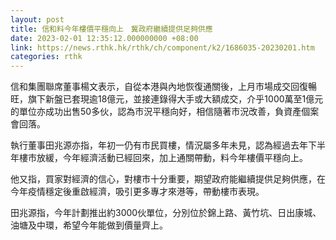 ```yaml
---
layout: post
title: 信和料今年樓價平穩向上　冀政府繼續提供足夠供應
date: 2023-02-01 12:35:12.000000000 +08:00
link: https://news.rthk.hk/rthk/ch/component/k2/1686035-20230201.htm
categories: rthk
---
```


信和集團聯席董事楊文表示，自從本港與內地恢復通關後，上月市場成交回復暢旺，旗下新盤已套現逾18億元，並接連錄得大手或大額成交，介乎1000萬至1億元的單位亦成功出售50多伙，認為市況平穩向好，相信隨著市況改善，負資產個案會回落。

執行董事田兆源亦指，年初一仍有市民買樓，情況屬多年未見，認為經過去年下半年樓市放緩，今年經濟活動已經回來，加上通關帶動，料今年樓價平穩向上。

他又指，買家對經濟的信心，對樓市十分重要，期望政府能繼續提供足夠供應，在今年疫情穩定後重啟經濟，吸引更多專才來港等，帶動樓市表現。

田兆源指，今年計劃推出約3000伙單位，分別位於錦上路、黃竹坑、日出康城、油塘及中環，希望今年能做到價量齊上。
